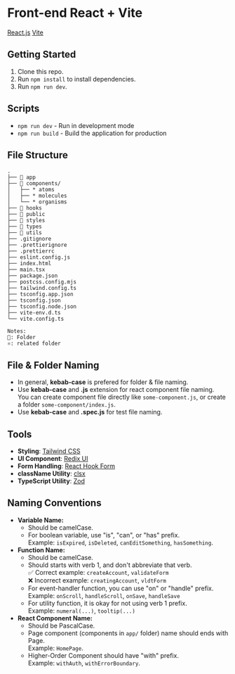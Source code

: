 # Front-end React + Vite

[React.js](https://react.dev/) 
[Vite](https://vitejs.dev/) 

## Getting Started

1. Clone this repo.
2. Run `npm install` to install dependencies.
3. Run `npm run dev`.

## Scripts

- `npm run dev` - Run in development mode
- `npm run build` - Build the application for production

## File Structure

```raw
.
├── 📂 app
├── 📂 components/
│   ├── * atoms
│   ├── * molecules
│   └── * organisms
├── 📂 hooks
├── 📂 public
├── 📂 styles
├── 📂 types
├── 📂 utils
├── .gitignore
├── .prettierignore
├── .prettierrc
├── eslint.config.js
├── index.html
├── main.tsx
├── package.json
├── postcss.config.mjs
├── tailwind.config.ts
├── tsconfig.app.json
├── tsconfig.json
├── tsconfig.node.json
├── vite-env.d.ts
└── vite.config.ts

Notes:
📂: Folder
⚛️: related folder
```

## File & Folder Naming

- In general, **kebab-case** is prefered for folder & file naming.
- Use **kebab-case** and **.js** extension for react component file naming.  
  You can create component file directly like `some-component.js`, or create a folder `some-component/index.js`.
- Use **kebab-case** and **.spec.js** for test file naming.

## Tools

- **Styling**: [Tailwind CSS](https://tailwindcss.com/)
- **UI Component**: [Redix UI](https://www.radix-ui.com/primitives/docs/overview/introduction)
- **Form Handling**: [React Hook Form](https://react-hook-form.com/)
- **className Utility**: [clsx](https://www.npmjs.com/package/clsx)
- **TypeScript Utility**: [Zod](https://zod.dev/?id=installation)

## Naming Conventions

- **Variable Name:**
  - Should be camelCase.
  - For boolean variable, use "is", "can", or "has" prefix.  
    Example: `isExpired`, `isDeleted`, `canEditSomething`, `hasSomething`.
- **Function Name:**
  - Should be camelCase.
  - Should starts with verb 1, and don't abbreviate that verb.  
    ✅ Correct example: `createAccount`, `validateForm`  
    ❌ Incorrect example: `creatingAccount`, `vldtForm`
  - For event-handler function, you can use "on" or "handle" prefix.  
    Example: `onScroll`, `handleScroll`, `onSave`, `handleSave`
  - For utility function, it is okay for not using verb 1 prefix.  
    Example: `numeral(...)`, `tooltip(...)`
- **React Component Name:**
  - Should be PascalCase.
  - Page component (components in `app/` folder) name should ends with Page.  
    Example: `HomePage`.
  - Higher-Order Component should have "with" prefix.  
    Example: `withAuth`, `withErrorBoundary`.

